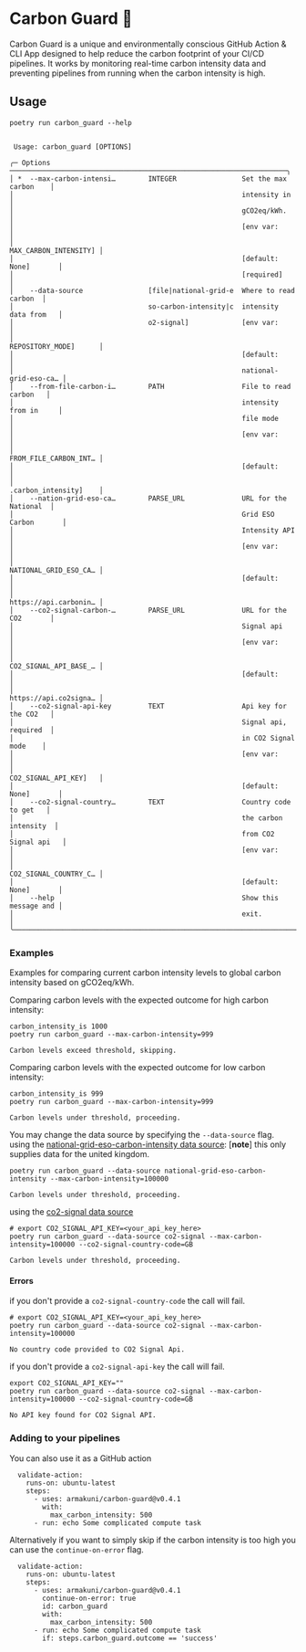 # Carbon Guard 👮

Carbon Guard is a unique and environmentally conscious GitHub Action & CLI App
designed to help reduce the carbon footprint of your CI/CD pipelines. It
works by monitoring real-time carbon intensity data and preventing
pipelines from running when the carbon intensity is high.

## Usage

```shell,script(name="usage",expected_exit_code=0)
poetry run carbon_guard --help
```

``` ,verify(script_name="usage",stream=stdout)
                                                                                
 Usage: carbon_guard [OPTIONS]                                                  
                                                                                
╭─ Options ────────────────────────────────────────────────────────────────────╮
│ *  --max-carbon-intensi…        INTEGER                Set the max carbon    │
│                                                        intensity in          │
│                                                        gCO2eq/kWh.           │
│                                                        [env var:             │
│                                                        MAX_CARBON_INTENSITY] │
│                                                        [default: None]       │
│                                                        [required]            │
│    --data-source                [file|national-grid-e  Where to read carbon  │
│                                 so-carbon-intensity|c  intensity data from   │
│                                 o2-signal]             [env var:             │
│                                                        REPOSITORY_MODE]      │
│                                                        [default:             │
│                                                        national-grid-eso-ca… │
│    --from-file-carbon-i…        PATH                   File to read carbon   │
│                                                        intensity from in     │
│                                                        file mode             │
│                                                        [env var:             │
│                                                        FROM_FILE_CARBON_INT… │
│                                                        [default:             │
│                                                        .carbon_intensity]    │
│    --nation-grid-eso-ca…        PARSE_URL              URL for the National  │
│                                                        Grid ESO Carbon       │
│                                                        Intensity API         │
│                                                        [env var:             │
│                                                        NATIONAL_GRID_ESO_CA… │
│                                                        [default:             │
│                                                        https://api.carbonin… │
│    --co2-signal-carbon-…        PARSE_URL              URL for the CO2       │
│                                                        Signal api            │
│                                                        [env var:             │
│                                                        CO2_SIGNAL_API_BASE_… │
│                                                        [default:             │
│                                                        https://api.co2signa… │
│    --co2-signal-api-key         TEXT                   Api key for the CO2   │
│                                                        Signal api, required  │
│                                                        in CO2 Signal mode    │
│                                                        [env var:             │
│                                                        CO2_SIGNAL_API_KEY]   │
│                                                        [default: None]       │
│    --co2-signal-country…        TEXT                   Country code to get   │
│                                                        the carbon intensity  │
│                                                        from CO2 Signal api   │
│                                                        [env var:             │
│                                                        CO2_SIGNAL_COUNTRY_C… │
│                                                        [default: None]       │
│    --help                                              Show this message and │
│                                                        exit.                 │
╰──────────────────────────────────────────────────────────────────────────────╯

```

### Examples

Examples for comparing current carbon intensity levels to global carbon intensity
based on gCO2eq/kWh.

Comparing carbon levels with the expected outcome for high carbon intensity:

```shell,script(name="carbon_threshold_exceeded",  expected_exit_code=1)
carbon_intensity_is 1000
poetry run carbon_guard --max-carbon-intensity=999
```

``` ,verify(script_name="carbon_threshold_exceeded", stream=stdout)
Carbon levels exceed threshold, skipping.
```

Comparing carbon levels with the expected outcome for low carbon intensity:

```shell,script(name="carbon_threshold_ok",  expected_exit_code=0)
carbon_intensity_is 999
poetry run carbon_guard --max-carbon-intensity=999
```

``` ,verify(script_name="carbon_threshold_ok", stream=stdout)
Carbon levels under threshold, proceeding.
```

You may change the data source by specifying the `--data-source` flag.
using the [national-grid-eso-carbon-intensity data source](https://carbonintensity.org.uk/):
[**note**] this only supplies data for the united kingdom.

```shell,script(name="national_grid_eso_carbon_threshold_ok",  expected_exit_code=0)
poetry run carbon_guard --data-source national-grid-eso-carbon-intensity --max-carbon-intensity=100000
```

``` ,verify(script_name="national_grid_eso_carbon_threshold_ok", stream=stdout)
Carbon levels under threshold, proceeding.
```

using the [co2-signal data source](https://www.co2signal.com/)
```shell,script(name="co2-signal-carbon-threshold-ok",  expected_exit_code=0)
# export CO2_SIGNAL_API_KEY=<your_api_key_here>
poetry run carbon_guard --data-source co2-signal --max-carbon-intensity=100000 --co2-signal-country-code=GB
```

``` ,verify(script_name="co2-signal-carbon-threshold-ok", stream=stdout)
Carbon levels under threshold, proceeding.
```
#### Errors


if you don't provide a `co2-signal-country-code` the call will fail.
```shell,script(name="co2-signal-no-country-code-error",  expected_exit_code=1)
# export CO2_SIGNAL_API_KEY=<your_api_key_here>
poetry run carbon_guard --data-source co2-signal --max-carbon-intensity=100000
```

``` ,verify(script_name="co2-signal-no-country-code-error", stream=stdout)
No country code provided to CO2 Signal Api.
```

if you don't provide a `co2-signal-api-key` the call will fail.
```shell,script(name="co2-signal-no-api-key-error",  expected_exit_code=1)
export CO2_SIGNAL_API_KEY=""
poetry run carbon_guard --data-source co2-signal --max-carbon-intensity=100000 --co2-signal-country-code=GB
```

``` ,verify(script_name="co2-signal-no-api-key-error", stream=stdout)
No API key found for CO2 Signal API.
```

### Adding to your pipelines
You can also use it as a GitHub action

```yaml,skip()
  validate-action:
    runs-on: ubuntu-latest
    steps:
      - uses: armakuni/carbon-guard@v0.4.1
        with:
          max_carbon_intensity: 500
      - run: echo Some complicated compute task
```

Alternatively if you want to simply skip if the carbon intensity is too high you can use the `continue-on-error` flag.

```yaml,skip()
  validate-action:
    runs-on: ubuntu-latest
    steps:
      - uses: armakuni/carbon-guard@v0.4.1
        continue-on-error: true
        id: carbon_guard
        with:
          max_carbon_intensity: 500
      - run: echo Some complicated compute task
        if: steps.carbon_guard.outcome == 'success'
```
